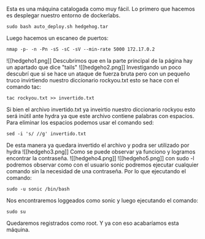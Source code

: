 Esta es una máquina catalogada como muy fácil. Lo primero que hacemos es desplegar nuestro entorno de dockerlabs.
```
sudo bash auto_deploy.sh hedgehog.tar
```
Luego hacemos un escaneo de puertos:
```
nmap -p- -n -Pn -sS -sC -sV --min-rate 5000 172.17.0.2
```
![[hedgeho1.png]]
Descubrimos que en la parte principal de la página hay un apartado que dice "tails"
![[hedgeho2.png]]
Investigando un poco descubrí que si se hace un ataque de fuerza bruta pero con un pequeño truco invirtiendo nuestro diccionario rockyou.txt esto se hace con el comando tac:
```
tac rockyou.txt >> invertido.txt
```
Si bien el archivo invertido.txt ya inveirtio nuestro diccionario rockyou esto será inútil ante hydra ya que este archivo contiene palabras con espacios. Para eliminar los espacios podemos usar el comando sed:
```
sed -i 's/ //g' invertido.txt
```
De esta manera ya quedara invertido el archivo y podra ser utilizado por hydra
![[hedgeho3.png]]
Como se puede observar ya funciono y logramos encontrar la contraseña.
![[hedgeho4.png]]
![[hedgeho5.png]]
con sudo -l podremos observar como con el usuario sonic podremos ejecutar cualquier comando sin la necesidad de una contraseña. Por lo que ejecutando el comando:
```
sudo -u sonic /bin/bash
```
Nos encontraremos loggeados como sonic y luego ejecutando el comando:
```
sudo su
```
Quedaremos registrados como root. Y ya con eso acabaríamos esta máquina. 
